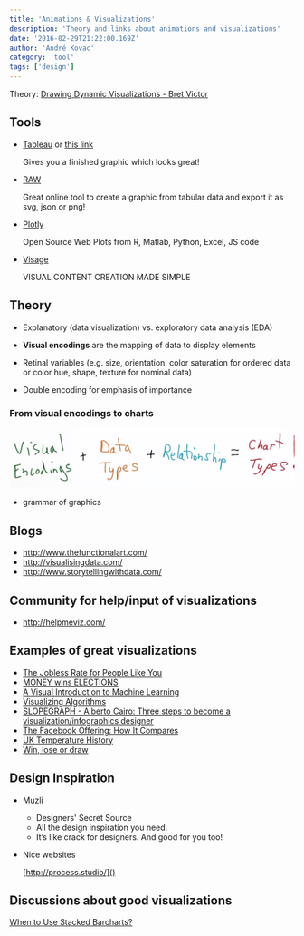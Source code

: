 ```yaml
---
title: 'Animations & Visualizations'
description: 'Theory and links about animations and visualizations'
date: '2016-02-29T21:22:00.169Z'
author: 'André Kovac'
category: 'tool'
tags: ['design']
---
```


Theory: [Drawing Dynamic Visualizations - Bret Victor](https://vimeo.com/66085662)

## Tools

* [Tableau](http://www.tableau.com/academic) or [this link](http://www.tableausoftware.com/public/)

	Gives you a finished graphic which looks great!

* [RAW](http://raw.densitydesign.org/)

	Great online tool to create a graphic from tabular data and export it as svg, json or png!

* [Plotly](https://plot.ly/)

	Open Source Web Plots from R, Matlab, Python, Excel, JS code

* [Visage](http://visage.co/)

	VISUAL CONTENT CREATION MADE SIMPLE

## Theory

* Explanatory (data visualization) vs. exploratory data analysis (EDA)

* **Visual encodings** are the mapping of data to display elements
* Retinal variables (e.g. size, orientation, color saturation for ordered data or color hue, shape, texture for nominal data)
* Double encoding for emphasis of importance

### From visual encodings to charts

![ve_to_charts](./ve_to_charts.png)

* grammar of graphics

## Blogs

* http://www.thefunctionalart.com/
* http://visualisingdata.com/
* http://www.storytellingwithdata.com/

## Community for help/input of visualizations

* http://helpmeviz.com/


## Examples of great visualizations

* [The Jobless Rate for People Like You](http://www.nytimes.com/interactive/2009/11/06/business/economy/unemployment-lines.html?_r=0)
* [MONEY wins ELECTIONS](http://letsfreecongress.org/)
* [A Visual Introduction to Machine Learning](http://www.r2d3.us/visual-intro-to-machine-learning-part-1/)
* [Visualizing Algorithms](https://bost.ocks.org/mike/algorithms/)
* [SLOPEGRAPH - Alberto Cairo: Three steps to become a
visualization/infographics designer](http://vizwiz.blogspot.de/2013/01/alberto-cairo-three-steps-to-become.html)
* [The Facebook Offering: How It Compares](http://www.nytimes.com/interactive/2012/05/17/business/dealbook/how-the-facebook-offering-compares.html?_r=1&)
* [UK Temperature History](http://charts.animateddata.co.uk/uktemperaturelines/)
* [Win, lose or draw](http://blog.thomsonreuters.com/wp-content/uploads/2014/07/semis-600x1024.jpg)

## Design Inspiration

* [Muzli](http://muz.li/)

	* Designers' Secret Source
	* All the design inspiration you need.
	* It’s like crack for designers. And good for you too!

* Nice websites

	[http://process.studio/]()


## Discussions about good visualizations

[When to Use Stacked Barcharts?](https://solomonmessing.wordpress.com/2014/10/11/when-to-use-stacked-barcharts/)